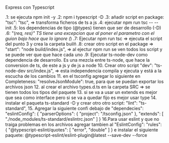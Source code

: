 Express con Typescript

.1: se ejecuta npm init -y
.2: npm i typescript -D
.3: añadir script en package:     "tsc": "tsc", => transforma ficheros de ts a js
.4: ejecutar npm run tsc -- --init
.5: los dependencias de tipo (@types) tienen que ser de desarrollo (-D)
.6: "(_req, res)"   TS tiene una excepcion que al poner el parametro con el guion bajo hace que lo ignore (_)
.7: Ejecutar npm run tsc => ejecuta el script del punto 3 y crea la carpeta builñ
.8: crear otro script en el package => "start": "node build/index.js",
    => al ejectur npm run se ven todos los script y se puede ver que que hace cada uno
.9: Ejecutar ts-node-dev como dependencia de desarrollo. Es una mezcla entre ts-node, que hace la conversion de ts, de este a js y de js a node
10. Crear otro script  "dev": "ts-node-dev src/index.js", =>  esta independencia compila y ejecuta y está a la escucha de los cambios
11. en el tsconfig agregar lo siguiente en Completeness: "resolveJsonModule": true, para que se puedan exportar los archivos json 
12. al crear el archivo types.d.ts en la carpeta SRC => se tienen todos los tipos del paquete
13. si se va a usar un extends es mejor que sea como interface pero si se va a quedar fijo es mejor usar type
14. instalar el paqueta ts-standard -D y crear otro otro script:     "lint": "ts-standard",
15. Agregar la siguiente confi debajo de "dependecies":
          "eslintConfig": {
    "parserOptions": {
      "project": "/tsconfig.json"
    },
    "extends": [
      "./node_modules/ts-standard/eslintrc.json"
    ]
  }
16.Para usar eslint y que no traiga problemas en los archivos agregar tambien al "EslintConfig": 
              "rules": {
      "@typescript-eslint/quotes": [
        "error",
        "double"
      ]
    }
      e instalar el siguiente paquete: @typescript-eslint/eslint-plugin@latest --save-dev --force
